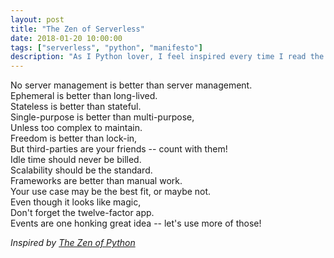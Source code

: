 ```yaml
---
layout: post
title: "The Zen of Serverless"
date: 2018-01-20 10:00:00
tags: ["serverless", "python", "manifesto"]
description: "As I Python lover, I feel inspired every time I read the Zen of Python – a manifesto that guides the heart of all the fellow Pythonistas. Now, I present you the Zen of Serverless!"
---
```


No server management is better than server management.  
Ephemeral is better than long-lived.  
Stateless is better than stateful.  
Single-purpose is better than multi-purpose,  
Unless too complex to maintain.  
Freedom is better than lock-in,  
But third-parties are your friends -- count with them!   
Idle time should never be billed.  
Scalability should be the standard.  
Frameworks are better than manual work.  
Your use case may be the best fit, or maybe not.  
Even though it looks like magic,  
Don't forget the twelve-factor app.  
Events are one honking great idea -- let's use more of those!  

*Inspired by [The Zen of Python](https://www.python.org/dev/peps/pep-0020/)*

